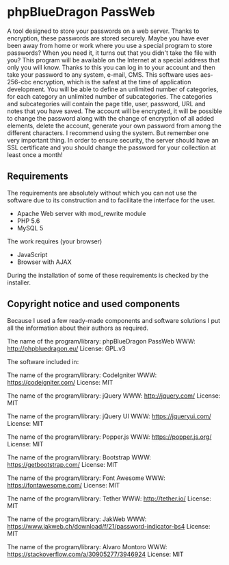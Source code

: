 # phpBlueDragon PassWeb

A tool designed to store your passwords on a web server. Thanks to encryption, these passwords are stored securely.
Maybe you have ever been away from home or work where you use a special program to store passwords? When you need it, it turns out that you didn't take the file with you? This program will be available on the Internet at a special address that only you will know.
Thanks to this you can log in to your account and then take your password to any system, e-mail, CMS.
This software uses aes-256-cbc encryption, which is the safest at the time of application development. You will be able to define an unlimited number of categories, for each category an unlimited number of subcategories. The categories and subcategories will contain the page title, user, password, URL and notes that you have saved.
The account will be encrypted, it will be possible to change the password along with the change of encryption of all added elements, delete the account, generate your own password from among the different characters.
I recommend using the system. But remember one very important thing. In order to ensure security, the server should have an SSL certificate and you should change the password for your collection at least once a month!

## Requirements

The requirements are absolutely without which you can not use the software due to its construction and to facilitate the interface for the user.

- Apache Web server with mod_rewrite module
- PHP 5.6
- MySQL 5

The work requires (your browser)
- JavaScript
- Browser with AJAX

During the installation of some of these requirements is checked by the installer.

## Copyright notice and used components

Because I used a few ready-made components and software solutions I put all the information about their authors as required.

The name of the program/library: phpBlueDragon PassWeb
WWW: http://phpbluedragon.eu/
License: GPL.v3

The software included in:

The name of the program/library: CodeIgniter
WWW: https://codeigniter.com/
License: MIT

The name of the program/library: jQuery
WWW: http://jquery.com/
License: MIT

The name of the program/library: jQuery UI
WWW: https://jqueryui.com/
License: MIT

The name of the program/library: Popper.js
WWW: https://popper.js.org/
License: MIT

The name of the program/library: Bootstrap
WWW: https://getbootstrap.com/
License: MIT

The name of the program/library: Font Awesome
WWW: https://fontawesome.com/
License: MIT

The name of the program/library: Tether
WWW: http://tether.io/
License: MIT

The name of the program/library: JakWeb
WWW: https://www.jakweb.ch/download/f/21/password-indicator-bs4
License: MIT

The name of the program/library: Alvaro Montoro
WWW: https://stackoverflow.com/a/30905277/3946924
License: MIT
